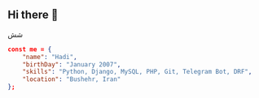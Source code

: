 ## Hi there 👋

<!--
**hadiagha07/hadiagha07** is a ✨ _special_ ✨ repository because its `README.md` (this file) appears on your GitHub profile.

Here are some ideas to get you started:

- 🔭 I’m currently working on ...
- 🌱 I’m currently learning ...
- 👯 I’m looking to collaborate on ...
- 🤔 I’m looking for help with ...
- 💬 Ask me about ...
- 📫 How to reach me: ...
- 😄 Pronouns: ...
- ⚡ Fun fact: ...


-->شش
```json
const me = {
    "name": "Hadi",
    "birthDay": "January 2007",
    "skills": "Python, Django, MySQL, PHP, Git, Telegram Bot, DRF",
    "location": "Bushehr, Iran"
};
